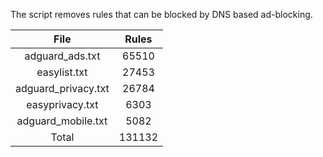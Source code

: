 The script removes rules that can be blocked by DNS based ad-blocking.


| File | Rules |
|:----:|:-----:|
| adguard_ads.txt | 65510 |
| easylist.txt | 27453 |
| adguard_privacy.txt | 26784 |
| easyprivacy.txt | 6303 |
| adguard_mobile.txt | 5082 |
| Total | 131132 |